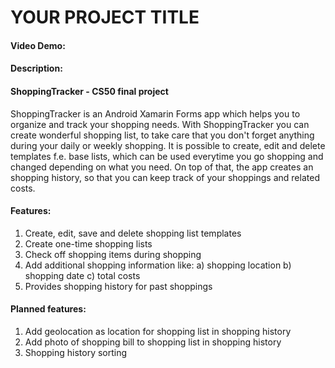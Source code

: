 # YOUR PROJECT TITLE
#### Video Demo:  <URL HERE>
#### Description:


#### ShoppingTracker - CS50 final project
ShoppingTracker is an Android Xamarin Forms app which helps you to organize and track your shopping needs.
With ShoppingTracker you can create wonderful shopping list, to take care that you don't forget anything during your daily or weekly shopping.
It is possible to create, edit and delete templates f.e. base lists, which can be used everytime you go shopping and changed depending on what you need.
On top of that, the app creates an shopping history, so that you can keep track of your shoppings and related costs.

#### Features:
1. Create, edit, save and delete shopping list templates
2. Create one-time shopping lists
3. Check off shopping items during shopping
4. Add additional shopping information like:
   a) shopping location
   b) shopping date
   c) total costs
5. Provides shopping history for past shoppings

#### Planned features:
1. Add geolocation as location for shopping list in shopping history
2. Add photo of shopping bill to shopping list in shopping history
3. Shopping history sorting

